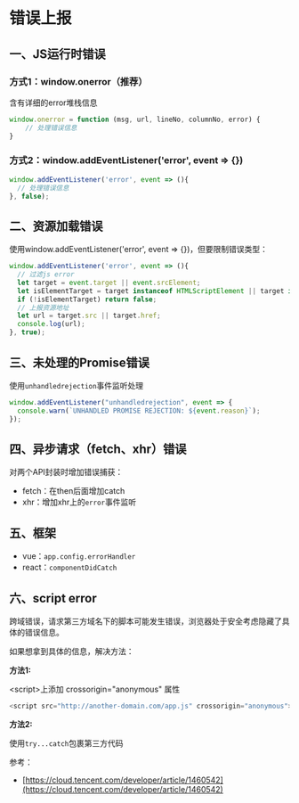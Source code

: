 # 错误上报

## 一、JS运行时错误

### 方式1：window.onerror（推荐）

含有详细的error堆栈信息

```javascript
window.onerror = function (msg, url, lineNo, columnNo, error) {
    // 处理错误信息
}
```

### 方式2：window.addEventListener('error', event => {})

```javascript
window.addEventListener('error', event => (){ 
  // 处理错误信息
}, false);
```

## 二、资源加载错误

使用window.addEventListener('error', event => {})，但要限制错误类型：

```javascript
window.addEventListener('error', event => (){ 
  // 过滤js error
  let target = event.target || event.srcElement;
  let isElementTarget = target instanceof HTMLScriptElement || target instanceof HTMLLinkElement || target instanceof HTMLImageElement;
  if (!isElementTarget) return false;
  // 上报资源地址
  let url = target.src || target.href;
  console.log(url);
}, true);
```



## 三、未处理的Promise错误

使用`unhandledrejection`事件监听处理

```javascript
window.addEventListener("unhandledrejection", event => {
  console.warn(`UNHANDLED PROMISE REJECTION: ${event.reason}`);
});
```

## 四、异步请求（fetch、xhr）错误

对两个API封装时增加错误捕获：

* fetch：在then后面增加catch
* xhr：增加xhr上的`error`事件监听

## 五、框架

* vue：`app.config.errorHandler`
* react：`componentDidCatch`

## 六、script error

跨域错误，请求第三方域名下的脚本可能发生错误，浏览器处于安全考虑隐藏了具体的错误信息。

如果想拿到具体的信息，解决方法：

**方法1:**

\<script>上添加 crossorigin="anonymous" 属性

```javascript
<script src="http://another-domain.com/app.js" crossorigin="anonymous"></script>
```

**方法2:**

使用`try...catch`包裹第三方代码





参考：

* [https://cloud.tencent.com/developer/article/1460542](https://cloud.tencent.com/developer/article/1460542)
